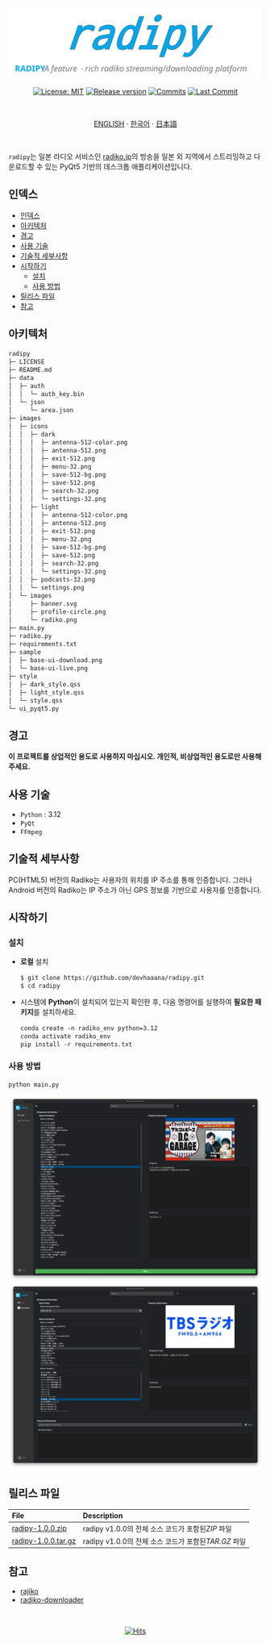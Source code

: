 <div align="center">

  [![radipy](../images/images/banner.svg)](#readme)

  [![License: MIT](https://img.shields.io/badge/License-MIT-yellow.svg?style=for-the-badge)](LICENSE "License")
  [![Release version](https://img.shields.io/github/release/devhaaana/radipy.svg?label=Download&style=for-the-badge)](#release-files "Release Files")
  [![Commits](https://img.shields.io/github/commit-activity/y/devhaaana/radipy.svg?label=commits&style=for-the-badge)](https://github.com/devhaaana/radipy/commits "Commit History")
  [![Last Commit](https://img.shields.io/github/last-commit/devhaaana/radipy.svg?label=&style=for-the-badge&display_timestamp=committer)](https://github.com/devhaaana/radipy/pulse/monthly "Last Commit")

</div>

<br />

<div align="center">

[ENGLISH](/README.md)  ·  [한국어](/documents/README-KR.md)  ·  [日本語](/documents/README-JP.md)

</div>

<br />

`radipy`는 일본 라디오 서비스인 [radiko.jp](https://radiko.jp/)의 방송을 일본 외 지역에서 스트리밍하고 다운로드할 수 있는 PyQt5 기반의 데스크톱 애플리케이션입니다.

## 인덱스

- [인덱스](#인덱스)
- [아키텍처](#아키텍처)
- [경고](#경고)
- [사용 기술](#사용-기술)
- [기술적 세부사항](#기술적-세부사항)
- [시작하기](#시작하기)
  - [설치](#설치)
  - [사용 방법](#사용-방법)
- [릴리스 파일](#릴리스-파일)
- [참고](#참고)

## 아키텍처

```
radipy
├─ LICENSE
├─ README.md
├─ data
│  ├─ auth
│  │  └─ auth_key.bin
│  └─ json
│     └─ area.json
├─ images
│  ├─ icons
│  │  ├─ dark
│  │  │  ├─ antenna-512-color.png
│  │  │  ├─ antenna-512.png
│  │  │  ├─ exit-512.png
│  │  │  ├─ menu-32.png
│  │  │  ├─ save-512-bg.png
│  │  │  ├─ save-512.png
│  │  │  ├─ search-32.png
│  │  │  └─ settings-32.png
│  │  ├─ light
│  │  │  ├─ antenna-512-color.png
│  │  │  ├─ antenna-512.png
│  │  │  ├─ exit-512.png
│  │  │  ├─ menu-32.png
│  │  │  ├─ save-512-bg.png
│  │  │  ├─ save-512.png
│  │  │  ├─ search-32.png
│  │  │  └─ settings-32.png
│  │  ├─ podcasts-32.png
│  │  └─ settings.png
│  └─ images
│     ├─ banner.svg
│     ├─ profile-circle.png
│     └─ radiko.png
├─ main.py
├─ radiko.py
├─ requirements.txt
├─ sample
│  ├─ base-ui-download.png
│  └─ base-ui-live.png
├─ style
│  ├─ dark_style.qss
│  ├─ light_style.qss
│  └─ style.qss
└─ ui_pyqt5.py
```

## 경고

**이 프로젝트를 상업적인 용도로 사용하지 마십시오. 개인적, 비상업적인 용도로만 사용해 주세요.**

## 사용 기술

- `Python` : 3.12
- `PyQt`
- `FFmpeg`

## 기술적 세부사항

PC(HTML5) 버전의 Radiko는 사용자의 위치를 IP 주소를 통해 인증합니다.
그러나 Android 버전의 Radiko는 IP 주소가 아닌 GPS 정보를 기반으로 사용자를 인증합니다.

## 시작하기

### 설치

- **로컬** 설치
  ```console
  $ git clone https://github.com/devhaaana/radipy.git
  $ cd radipy
  ```
- 시스템에 **Python**이 설치되어 있는지 확인한 후, 다음 명령어를 실행하여 **필요한 패키지**를 설치하세요.
  ```console
  conda create -n radiko_env python=3.12
  conda activate radiko_env
  pip install -r requirements.txt
  ```

### 사용 방법

```console
python main.py
```

![base-ui-live](../sample/base-ui-live.png)
![base-ui-download](../sample/base-ui-download.png)

## 릴리스 파일

| File                                                                                    | Description                                            |
| :-------------------------------------------------------------------------------------- | :----------------------------------------------------- |
| [radipy-1.0.0.zip](https://github.com/devhaaana/radipy/archive/refs/tags/v1.0.0.zip)       | radipy v1.0.0의 전체 소스 코드가 포함된*ZIP* 파일    |
| [radipy-1.0.0.tar.gz](https://github.com/devhaaana/radipy/archive/refs/tags/v1.0.0.tar.gz) | radipy v1.0.0의 전체 소스 코드가 포함된*TAR.GZ* 파일 |

## 참고

- [rajiko](https://github.com/jackyzy823/rajiko)
- [radiko-downloader](https://github.com/devhaaana/radiko-downloader.git)

<br />

<div align="center">

  [![Hits](https://hits.seeyoufarm.com/api/count/incr/badge.svg?url=https%3A%2F%2Fgithub.com%2Fdevhaaana%2Fradipy.git&count_bg=%23000000&title_bg=%23000000&icon=github.svg&icon_color=%23FFFFFF&title=GitHub&edge_flat=false)](https://hits.seeyoufarm.com)

</div>
